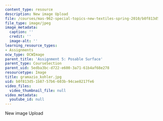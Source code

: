 ```yaml
---
content_type: resource
description: New image Upload
file: /courses/mas-962-special-topics-new-textiles-spring-2010/b0f813d51b8757b6603b94cae8217fe6_gramazio_kohler.jpg
file_type: image/jpeg
image_metadata:
  caption: ''
  credit: ''
  image-alt: ''
learning_resource_types:
- Assignments
ocw_type: OCWImage
parent_title: 'Assignment 5: Posable Surface'
parent_type: CourseSection
parent_uid: 5edba3bc-d722-e600-3a71-61b4af68e278
resourcetype: Image
title: gramazio_kohler.jpg
uid: b0f813d5-1b87-57b6-603b-94cae8217fe6
video_files:
  video_thumbnail_file: null
video_metadata:
  youtube_id: null
---
```

New image Upload

